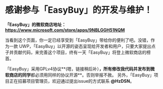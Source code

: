 # 感谢参与「EasyBuy」的开发与维护！

**「EasyBuy」的微软商店地址：https://www.microsoft.com/store/apps/9NBLGGH51NQM**

当看到这个页面，你一定已经享受到「EasyBuy」带给你的便利了吧。没错，作为一款 UWP，「EasyBuy」以开源的姿态呈现给开发者和用户，只要大家提出点子并贡献代码，来完善这个项目，终有一天「EasyBuy」将登上微软商店的榜首。

「EasyBuy」采用GPLv4协议**(嗯，链接稍后补）**，所有修改我代码并发布到微软商店的同学**都必须用同样的协议开源**。否则举报不赦。
另外，「EasyBuy」项目正在招募项目管理员，欢迎通过提出issue的方式联系 **@HzDSN**。
